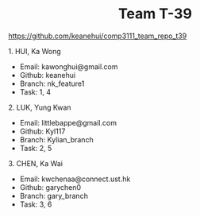 <h1 style="width:100%; padding-left:44%;">
	Team T-39
</h1>

<a hred="#">https://github.com/keanehui/comp3111_team_repo_t39</a>

<p>1. HUI, Ka Wong</p>
<ul>
	<li>Email: kawonghui@gmail.com</li>
	<li>Github: keanehui</li>
	<li>Branch: nk_feature1</li>
	<li>Task: 1, 4</li>
</ul>

<p>2. LUK, Yung Kwan</p>
<ul>
	<li>Email: littlebappe@gmail.com</li>
	<li>Github: Kyl117</li>
	<li>Branch: Kylian_branch</li>
	<li>Task: 2, 5</li>
</ul>

<p>3. CHEN, Ka Wai</p>
<ul>
	<li>Email: kwchenaa@connect.ust.hk</li>
	<li>Github: garychen0</li>
	<li>Branch: gary_branch</li>
	<li>Task: 3, 6</li>
</ul>

